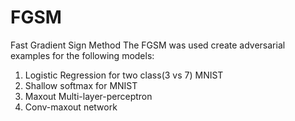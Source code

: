 # FGSM 
Fast Gradient Sign Method 
The FGSM was used create adversarial examples for the following models:
1. Logistic Regression for two class(3 vs 7) MNIST
2. Shallow softmax for MNIST
3. Maxout Multi-layer-perceptron
4. Conv-maxout network

